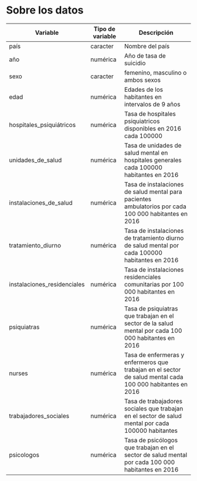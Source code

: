 
# Sobre los datos

| Variable | Tipo de variable | Descripción |
|---|---|---|
| país | caracter | Nombre del país |
| año | numérica | Año de tasa de suicidio |
| sexo | caracter | femenino, masculino o ambos sexos |
| edad | numérica | Edades de los habitantes en intervalos de 9 años |
| hospitales_psiquiátricos | numérica | Tasa de hospitales psiquiatricos disponibles en 2016 cada 100000 |
| unidades_de_salud | numérica | Tasa de unidades de salud mental en hospitales generales cada 100000 habitantes en 2016 | 
| instalaciones_de_salud | numérica | Tasa de instalaciones de salud mental para pacientes ambulatorios por cada 100 000 habitantes en 2016 |
| tratamiento_diurno | numérica | Tasa de instalaciones de tratamiento diurno de salud mental por cada 100000 habitantes en 2016 |
|instalaciones_residenciales| numérica | Tasa de instalaciones residenciales comunitarias por 100 000 habitantes en 2016 |
| psiquiatras | numérica | Tasa de psiquiatras que trabajan en el sector de la salud mental por  cada 100 000 habitantes en 2016 |
| nurses | numérica | Tasa de enfermeras y enfermeros que trabajan en el sector de salud mental cada 100 000 habitantes en 2016 |
| trabajadores_sociales| numérica | Tasa de trabajadores sociales que trabajan en el sector de salud mental por cada 100000 habitantes |
| psicologos| numérica | Tasa de psicólogos que trabajan en el sector de salud mental por cada 100 000 habitantes en 2016 |






